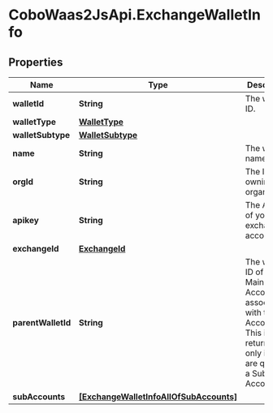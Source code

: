 # CoboWaas2JsApi.ExchangeWalletInfo

## Properties

Name | Type | Description | Notes
------------ | ------------- | ------------- | -------------
**walletId** | **String** | The wallet ID. | 
**walletType** | [**WalletType**](WalletType.md) |  | 
**walletSubtype** | [**WalletSubtype**](WalletSubtype.md) |  | 
**name** | **String** | The wallet name. | 
**orgId** | **String** | The ID of the owning organization. | 
**apikey** | **String** | The API key of your exchange account. | 
**exchangeId** | [**ExchangeId**](ExchangeId.md) |  | 
**parentWalletId** | **String** | The wallet ID of the Main Account associated with the Sub Account. This is returned only if you are querying a Sub Account. | [optional] 
**subAccounts** | [**[ExchangeWalletInfoAllOfSubAccounts]**](ExchangeWalletInfoAllOfSubAccounts.md) |  | [optional] 


